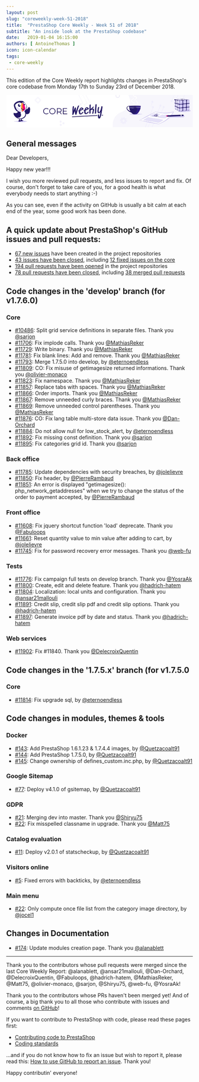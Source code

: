 ```yaml
---
layout: post
slug: "coreweekly-week-51-2018"
title:  "PrestaShop Core Weekly - Week 51 of 2018"
subtitle: "An inside look at the PrestaShop codebase"
date:   2019-01-04 16:15:00
authors: [ AntoineThomas ]
icon: icon-calendar
tags:
 - core-weekly
---
```


This edition of the Core Weekly report highlights changes in PrestaShop's core codebase from Monday 17th to Sunday 23rd of December 2018.

![Core Weekly banner](/assets/images/2018/12/banner-core-weekly.jpg)


## General messages

Dear Developers,

Happy new year!!!

I wish you more reviewed pull requests, and less issues to report and fix. Of course, don't forget to take care of you, for a good health is what everybody needs to start anything :-)

As you can see, even if the activity on GitHub is usually a bit calm at each end of the year, some good work has been done.


## A quick update about PrestaShop's GitHub issues and pull requests:

- [67 new issues](https://github.com/search?q=org%3APrestaShop+is%3Apublic++-repo%3Aprestashop%2Fprestashop.github.io++is%3Aissue+created%3A2018-12-17..2018-12-23) have been created in the project repositories
- [43 issues have been closed](https://github.com/search?q=org%3APrestaShop+is%3Apublic++-repo%3Aprestashop%2Fprestashop.github.io++is%3Aissue+closed%3A2018-12-17..2018-12-23), including [12 fixed issues on the core](https://github.com/search?q=org%3APrestaShop+is%3Apublic++-repo%3Aprestashop%2Fprestashop.github.io++is%3Aissue+label%3Afixed+closed%3A2018-12-17..2018-12-23)
- [194 pull requests have been opened](https://github.com/search?q=org%3APrestaShop+is%3Apublic++-repo%3Aprestashop%2Fprestashop.github.io++is%3Apr+created%3A2018-12-17..2018-12-23) in the project repositories
- [78 pull requests have been closed](https://github.com/search?q=org%3APrestaShop+is%3Apublic++-repo%3Aprestashop%2Fprestashop.github.io++is%3Apr+closed%3A2018-12-17..2018-12-23), including [38 merged pull requests](https://github.com/search?q=org%3APrestaShop+is%3Apublic++-repo%3Aprestashop%2Fprestashop.github.io++is%3Apr+merged%3A2018-12-17..2018-12-23)

## Code changes in the 'develop' branch (for v1.7.6.0)

### Core

* [#10486](https://github.com/PrestaShop/PrestaShop/pull/10486): Split grid service definitions in separate files. Thank you [@sarjon](https://github.com/sarjon)
* [#11706](https://github.com/PrestaShop/PrestaShop/pull/11706): Fix implode calls. Thank you [@MathiasReker](https://github.com/MathiasReker)
* [#11729](https://github.com/PrestaShop/PrestaShop/pull/11729): Write binary. Thank you [@MathiasReker](https://github.com/MathiasReker)
* [#11781](https://github.com/PrestaShop/PrestaShop/pull/11781): Fix blank lines: Add and remove. Thank you [@MathiasReker](https://github.com/MathiasReker)
* [#11793](https://github.com/PrestaShop/PrestaShop/pull/11793): Merge 1.7.5.0 into develop, by [@eternoendless](https://github.com/eternoendless)
* [#11809](https://github.com/PrestaShop/PrestaShop/pull/11809): CO: Fix misuse of getimagesize returned informations. Thank you [@olivier-monaco](https://github.com/olivier-monaco)
* [#11823](https://github.com/PrestaShop/PrestaShop/pull/11823): Fix namespace. Thank you [@MathiasReker](https://github.com/MathiasReker)
* [#11857](https://github.com/PrestaShop/PrestaShop/pull/11857): Replace tabs with spaces. Thank you [@MathiasReker](https://github.com/MathiasReker)
* [#11866](https://github.com/PrestaShop/PrestaShop/pull/11866): Order imports. Thank you [@MathiasReker](https://github.com/MathiasReker)
* [#11867](https://github.com/PrestaShop/PrestaShop/pull/11867): Remove unneeded curly braces. Thank you [@MathiasReker](https://github.com/MathiasReker)
* [#11869](https://github.com/PrestaShop/PrestaShop/pull/11869): Remove unneeded control parentheses. Thank you [@MathiasReker](https://github.com/MathiasReker)
* [#11876](https://github.com/PrestaShop/PrestaShop/pull/11876): CO: Fix lang table multi-store data issue. Thank you [@Dan-Orchard](https://github.com/Dan-Orchard)
* [#11884](https://github.com/PrestaShop/PrestaShop/pull/11884): Do not allow null for low_stock_alert, by [@eternoendless](https://github.com/eternoendless)
* [#11892](https://github.com/PrestaShop/PrestaShop/pull/11892): Fix missing const definition. Thank you [@sarjon](https://github.com/sarjon)
* [#11895](https://github.com/PrestaShop/PrestaShop/pull/11895): Fix categories grid id. Thank you [@sarjon](https://github.com/sarjon)


### Back office

* [#11785](https://github.com/PrestaShop/PrestaShop/pull/11785): Update dependencies with security breaches, by [@jolelievre](https://github.com/jolelievre)
* [#11850](https://github.com/PrestaShop/PrestaShop/pull/11850): Fix header, by [@PierreRambaud](https://github.com/PierreRambaud)
* [#11851](https://github.com/PrestaShop/PrestaShop/pull/11851): An error is displayed "getimagesize(): php_network_getaddresses" when we try to change the status of the order to payment accepted, by [@PierreRambaud](https://github.com/PierreRambaud)


### Front office

* [#11608](https://github.com/PrestaShop/PrestaShop/pull/11608): Fix jquery shortcut function 'load' deprecate. Thank you [@Fabuloops](https://github.com/Fabuloops)
* [#11661](https://github.com/PrestaShop/PrestaShop/pull/11661): Reset quantity value to min value after adding to cart, by [@jolelievre](https://github.com/jolelievre)
* [#11745](https://github.com/PrestaShop/PrestaShop/pull/11745): Fix for password recovery error messages. Thank you [@web-fu](https://github.com/web-fu)


### Tests

* [#11776](https://github.com/PrestaShop/PrestaShop/pull/11776): Fix campaign full tests on develop branch. Thank you [@YosraAk](https://github.com/YosraAk)
* [#11800](https://github.com/PrestaShop/PrestaShop/pull/11800): Create, edit and delete feature. Thank you [@hadrich-hatem](https://github.com/hadrich-hatem)
* [#11804](https://github.com/PrestaShop/PrestaShop/pull/11804): Localization: local units and configuration. Thank you [@ansar21mallouli](https://github.com/ansar21mallouli)
* [#11891](https://github.com/PrestaShop/PrestaShop/pull/11891): Credit slip, credit slip pdf and credit slip options. Thank you [@hadrich-hatem](https://github.com/hadrich-hatem)
* [#11897](https://github.com/PrestaShop/PrestaShop/pull/11897): Generate invoice pdf by date and status. Thank you [@hadrich-hatem](https://github.com/hadrich-hatem)


### Web services

* [#11902](https://github.com/PrestaShop/PrestaShop/pull/11902): Fix #11840. Thank you [@DelecroixQuentin](https://github.com/DelecroixQuentin)


## Code changes in the '1.7.5.x' branch (for v1.7.5.0

### Core

* [#11814](https://github.com/PrestaShop/PrestaShop/pull/11814): Fix upgrade sql, by [@eternoendless](https://github.com/eternoendless)


## Code changes in modules, themes & tools


### Docker

* [#143](https://github.com/PrestaShop/docker/pull/143):  Add PrestaShop 1.6.1.23 & 1.7.4.4 images, by [@Quetzacoalt91](https://github.com/Quetzacoalt91)
* [#144](https://github.com/PrestaShop/docker/pull/144): Add PrestaShop 1.7.5.0, by [@Quetzacoalt91](https://github.com/Quetzacoalt91)
* [#145](https://github.com/PrestaShop/docker/pull/145): Change ownership of defines_custom.inc.php, by [@Quetzacoalt91](https://github.com/Quetzacoalt91)


### Google Sitemap

* [#77](https://github.com/PrestaShop/gsitemap/pull/77): Deploy v4.1.0 of gsitemap, by [@Quetzacoalt91](https://github.com/Quetzacoalt91)


### GDPR

* [#21](https://github.com/PrestaShop/psgdpr/pull/21): Merging dev into master. Thank you [@Shiryu75](https://github.com/Shiryu75)
* [#22](https://github.com/PrestaShop/psgdpr/pull/22): Fix misspelled classname in upgrade. Thank you [@Matt75](https://github.com/Matt75)


### Catalog evaluation

* [#11](https://github.com/PrestaShop/statscheckup/pull/11): Deploy v2.0.1 of statscheckup, by [@Quetzacoalt91](https://github.com/Quetzacoalt91)


### Visitors online

* [#5](https://github.com/PrestaShop/statslive/pull/5): Fixed errors with backticks, by [@eternoendless](https://github.com/eternoendless)


### Main menu

* [#22](https://github.com/PrestaShop/ps_mainmenu/pull/22): Only compute once file list from the category image directory, by [@jocel1](https://github.com/jocel1)


## Changes in Documentation

* [#174](https://github.com/PrestaShop/docs/pull/174): Update modules creation page. Thank you [@alanablett](https://github.com/alanablett)


<hr />

Thank you to the contributors whose pull requests were merged since the last Core Weekly Report: @alanablett, @ansar21mallouli, @Dan-Orchard, @DelecroixQuentin, @Fabuloops, @hadrich-hatem, @MathiasReker, @Matt75, @olivier-monaco, @sarjon, @Shiryu75, @web-fu, @YosraAk!

Thank you to the contributors whose PRs haven't been merged yet! And of course, a big thank you to all those who contribute with issues and comments [on GitHub](https://github.com/PrestaShop/PrestaShop)!

If you want to contribute to PrestaShop with code, please read these pages first:

 * [Contributing code to PrestaShop](https://devdocs.prestashop.com/1.7/contribute/contribution-guidelines/)
 * [Coding standards](https://devdocs.prestashop.com/1.7/development/coding-standards/)

...and if you do not know how to fix an issue but wish to report it, please read this: [How to use GitHub to report an issue](https://devdocs.prestashop.com/1.7/contribute/contribute-reporting-issues/). Thank you!

Happy contributin' everyone!

